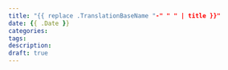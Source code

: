 ```yaml
---
title: "{{ replace .TranslationBaseName "-" " " | title }}"
date: {{ .Date }}
categories:
tags:
description:
draft: true
---
```

